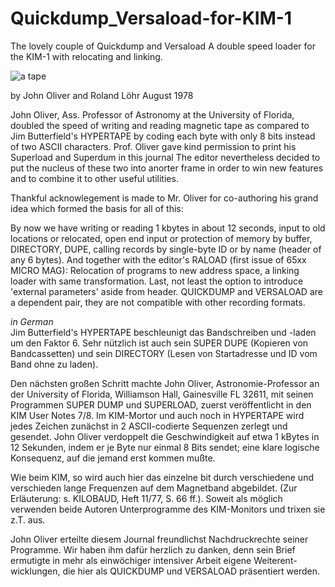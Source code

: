 # Quickdump_Versaload-for-KIM-1

The lovely couple of Quickdump and Versaload
A double speed loader for the KIM-1 with relocating and linking.

![a tape](https://netzherpes.de/content/images/20230601160848-2876917.jpg)

by John Oliver and Roland Löhr August 1978

John Oliver, Ass. Professor of Astronomy at the University of Florida, doubled the speed of writing and reading magnetic tape as compared to Jim Butterfield's HYPERTAPE  by coding each byte with only 8 bits instead of two ASCII characters. Prof. Oliver gave kind permission to print his Superload and Superdum in this journal The editor nevertheless decided to put the nucleus of these two into anorter frame in order to win new features and to combine it to other useful utilities.

Thankful acknowlegement is made to Mr. Oliver for co-authoring his grand idea which formed the basis for all of this:

By now we have writing or reading 1 kbytes in about 12 seconds, 
input to old locations or relocated, open end input or protection of 
memory by buffer, DIRECTORY, DUPE, calling records by single-byte ID 
or by name (header of any 6 bytes). And together with the editor's
RALOAD (first issue of 65xx MICRO MAG): Relocation of programs to new 
address space, a linking loader with same transformation. Last, not 
least the option to introduce 'external parameters' aside from header.
QUICKDUMP and VERSALOAD are a dependent pair, they are not compatible 
with other recording formats.

_in German_<br>
Jim Butterfield's HYPERTAPE beschleunigt das Bandschreiben und -laden 
um den Faktor 6. Sehr nützlich ist auch sein SUPER DUPE (Kopieren von 
Bandcassetten) und sein DIRECTORY (Lesen von Startadresse und ID vom
Band ohne zu laden).

Den nächsten großen Schritt machte John Oliver, Astronomie-Professor 
an der University of Florida, Williamson Hall, Gainesville FL 32611, 
mit seinen Programmen SUPER DUMP und SUPERLOAD, zuerst veröffentlicht 
in den KIM User Notes 7/8. Im KIM-Mortor und auch noch in HYPERTAPE 
wird jedes Zeichen zunächst in 2 ASCII-codierte Sequenzen zerlegt und 
gesendet. John Oliver verdoppelt die Geschwindigkeit auf etwa 1 kBytes 
in 12 Sekunden, indem er je Byte nur einmal 8 Bits sendet; eine klare 
logische Konsequenz, auf die jemand erst kommen mußte.

Wie beim KIM, so wird auch hier das einzelne bit durch verschiedene und 
verschieden lange Frequenzen auf dem Magnetband abgebildet. (Zur 
Erläuterung: s. KILOBAUD, Heft 11/77, S. 66 ff.). Soweit als möglich 
verwenden beide Autoren Unterprogramme des KIM-Monitors und trixen
sie z.T. aus.

John Oliver erteilte diesem Journal freundlichst Nachdruckrechte seiner 
Programme. Wir haben ihm dafür herzlich zu danken, denn sein Brief 
ermutigte in mehr als einwöchiger intensiver Arbeit eigene Weiterent- 
wicklungen, die hier als QUICKDUMP und VERSALOAD präsentiert werden.
